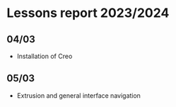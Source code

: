 # Lessons report 2023/2024

## 04/03
- Installation of Creo

## 05/03
- Extrusion and general interface navigation
